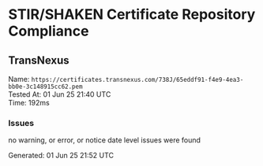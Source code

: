 # STIR/SHAKEN Certificate Repository Compliance

## TransNexus

Name: `https://certificates.transnexus.com/738J/65eddf91-f4e9-4ea3-bb0e-3c148915cc62.pem`\
Tested At: 01 Jun 25 21:40 UTC\
Time: 192ms

### Issues

no warning, or error, or notice date level issues were found

Generated: 01 Jun 25 21:52 UTC